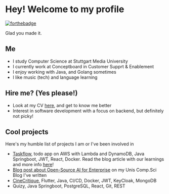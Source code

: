 # Hey! Welcome to my profile
[![forthebadge](https://forthebadge.com/images/featured/featured-made-with-crayons.svg)](https://forthebadge.com) 

Glad you made it.

## Me
- I study Computer Science at Stuttgart Media University
- I currently work at Conceptboard in Customer Supprt & Enablement
- I enjoy working with Java, and Golang sometimes
- I like music (tech) and language learning

## Hire me? (Yes please!)
- Look at my CV [here](https://github.com/julian-schn/julian-schn/blob/main/Julian%20CV%20July%202025%20EN.pdf), and get to know me better
- Interest in software development with a focus on backend, but definitely not picky!

## Cool projects
Here's my humble list of projects I am or I've been involved in
- [Taskflow](https://github.com/julian-schn/taskflow-backend/), todo app on AWS with Lambda and DynamoDB, Java Springboot, JWT, React, Docker. Read the blog article with our learnings and more info [here](https://blog.mi.hdm-stuttgart.de/index.php/2025/09/14/springboot-zu-serverless-probleme-und-paradigmen/)!
- [Blog post about Open-Source AI for Enterprise](https://blog.mi.hdm-stuttgart.de/index.php/2025/07/25/open-source-ai-models-opportunities-and-challenges-for-enterprises/) on my Unis Comp.Sci Blog I've written
- [CineCritique](https://github.com/julian-schn/cinecritique-frontend), Flutter, Java, CI/CD, Docker, JWT, KeyCloak, MongoDB
- Quizy, Java Springboot, PostgreSQL, React, Git, REST
